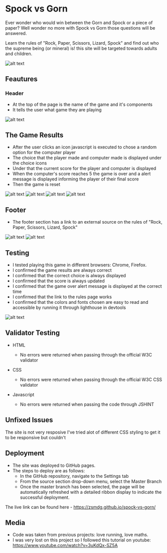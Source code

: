 # Spock vs Gorn

Ever wonder who would win between the Gorn and Spock or a piece of paper?
Well wonder no more with Spock vs Gorn those questions will be answered.

Learn the rules of "Rock, Paper, Scissors, Lizard, Spock" and find out who the supreme being (or mineral) is! this site will be targeted towards adults and children.

![alt text](assets/images/responsive.webp)

## Feautures

### Header

- At the top of the page is the name of the game and it's components
- It tells the user what game they are playing

![alt text](assets/images/header.webp)

## The Game Results

- After the user clicks an icon javascript is executed to chose a random option for the computer player
- The choice that the player made and computer made is displayed under the choice icons
- Under that the current score for the player and computer is displayed
- When the computer's score reaches 5 the game is over and a alert message is displayed informing the player of their final score
- Then the game is reset

![alt text](assets/images/choices.webp)
![alt text](assets/images/result.webp)
![alt text](assets/images/score.webp)
![alt text](assets/images/alert.webp)

## Footer

- The footer section has a link to an external source on the rules of "Rock, Paper, Scissors, Lizard, Spock"

![alt text](assets/images/footer.webp)
![alt text](assets/images/rules.webp)

## Testing

- I tested playing this game in different browsers: Chrome, Firefox.
- I confirmed the game results are always correct
- I confirmed that the correct choice is always displayed
- I confirmed that the score is always updated
- I confirmed that the game over alert message is displayed at the correct time
- I confirmed that the link to the rules page works
- I confirmed that the colors and fonts chosen are easy to read and accessible by running it through lighthouse in devtools

![alt text](assets/images/lighthouse.webp)

## Validator Testing

- HTML
  - No errors were returned when passing through the official W3C validator

- CSS
  - No errors were returned when passing through the official W3C CSS validator

- Javascript
  - No errors were returned when passing the code through JSHINT

## Unfixed Issues

The site is not very resposive I've tried alot of different CSS styling to get it to be responsive but couldn't

## Deployment

- The site was deployed to GitHub pages.
- The steps to deploy are as follows: 
  - In the GitHub repository, navigate to the Settings tab
  - From the source section drop-down menu, select the Master Branch
  - Once the master branch has been selected, the page will be automatically refreshed with a detailed ribbon display to indicate the successful deployment.

The live link can be found here - https://zsmdg.github.io/spock-vs-gorn/

## Media

- Code was taken from previous projects: love running, love maths.
- I was very lost on this project so I followed this tutorial on youtube: https://www.youtube.com/watch?v=3uKdQx-SZ5A